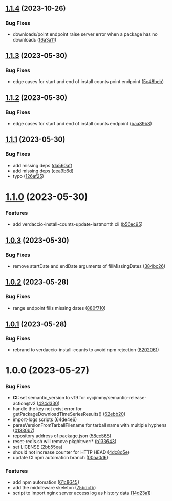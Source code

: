 ## [1.1.4](https://github.com/openupm/verdaccio-install-counts/compare/1.1.3...1.1.4) (2023-10-26)


### Bug Fixes

* downloads/point endpoint raise server error when a package has no downloads ([f6a3a11](https://github.com/openupm/verdaccio-install-counts/commit/f6a3a11da450baf0c6b8a4b7e688bfcf95395cdf))

## [1.1.3](https://github.com/openupm/verdaccio-install-counts/compare/1.1.2...1.1.3) (2023-05-30)


### Bug Fixes

* edge cases for start and end of install counts point endpoint ([5c48beb](https://github.com/openupm/verdaccio-install-counts/commit/5c48beb478b752b5525c7329e1ba80da0a934cee))

## [1.1.2](https://github.com/openupm/verdaccio-install-counts/compare/1.1.1...1.1.2) (2023-05-30)


### Bug Fixes

* edge cases for start and end of install counts endpoint ([baa89b8](https://github.com/openupm/verdaccio-install-counts/commit/baa89b8a1bacfef086f5bbed7eda7efa9c01c835))

## [1.1.1](https://github.com/openupm/verdaccio-install-counts/compare/1.1.0...1.1.1) (2023-05-30)


### Bug Fixes

* add missing deps ([da560af](https://github.com/openupm/verdaccio-install-counts/commit/da560afc078f5e01eb9c6280e03d5e326efc16e3))
* add missing deps ([cea9b6d](https://github.com/openupm/verdaccio-install-counts/commit/cea9b6d122c303702cdd7416da7c106c551b0821))
* typo ([126af25](https://github.com/openupm/verdaccio-install-counts/commit/126af25ace2cbae44678f09667383b8cd124e551))

# [1.1.0](https://github.com/openupm/verdaccio-install-counts/compare/1.0.3...1.1.0) (2023-05-30)


### Features

* add verdaccio-install-counts-update-lastmonth cli ([b56ec95](https://github.com/openupm/verdaccio-install-counts/commit/b56ec95fe4ccfc496842858125efec37fd3e2faf))

## [1.0.3](https://github.com/openupm/verdaccio-install-counts/compare/1.0.2...1.0.3) (2023-05-30)


### Bug Fixes

* remove startDate and endDate arguments of fillMissingDates ([384bc26](https://github.com/openupm/verdaccio-install-counts/commit/384bc265130f3724fb2a3f6c3d5ccf191a6f2298))

## [1.0.2](https://github.com/openupm/verdaccio-install-counts/compare/1.0.1...1.0.2) (2023-05-28)


### Bug Fixes

* range endpoint fills missing dates ([880f710](https://github.com/openupm/verdaccio-install-counts/commit/880f71023e24e464a6e3827b3ad9752bb9497c93))

## [1.0.1](https://github.com/openupm/verdaccio-install-counts/compare/1.0.0...1.0.1) (2023-05-28)


### Bug Fixes

* rebrand to verdaccio-install-counts to avoid npm rejection ([8202061](https://github.com/openupm/verdaccio-install-counts/commit/8202061fd484abca52a09209c0ffaf6af6e4ed3c))

# 1.0.0 (2023-05-27)


### Bug Fixes

* **CI:** set semantic_version to v19 for cycjimmy/semantic-release-action@v2 ([424d330](https://github.com/openupm/verdaccio-install-counts/commit/424d330cd1373414fe8a24c1e381bd4d450b894a))
* handle the key not exist error for getPackageDownloadTimeSeriesResults() ([62ebb20](https://github.com/openupm/verdaccio-install-counts/commit/62ebb208ff1114019953da578c1fcd27e045d6bf))
* import-logs scripts ([64de4e6](https://github.com/openupm/verdaccio-install-counts/commit/64de4e6d6e7fb6fe47b1820ab8dd8dba4b23d38a))
* parseVersionFromTarballFilename for tarball name with multiple hyphens ([01330b7](https://github.com/openupm/verdaccio-install-counts/commit/01330b753695f25ca640f8a0c7a6ae35b2687f49))
* repository address of package.json ([58ec568](https://github.com/openupm/verdaccio-install-counts/commit/58ec56833e542af15e89c12aff1517e94ce17845))
* reset-redis.sh will remove pkghit:ver:* ([b133643](https://github.com/openupm/verdaccio-install-counts/commit/b133643da8d070671ecf9b0bcc0f557fd9695fcc))
* set LICENSE ([2bb55ea](https://github.com/openupm/verdaccio-install-counts/commit/2bb55ea9a5b084d22fb2a447a75b2023d00ed365))
* should not increase counter for HTTP HEAD ([4dc8d5e](https://github.com/openupm/verdaccio-install-counts/commit/4dc8d5ec0646cf4255d8943552bc6a796df8d53c))
* update CI npm automation branch ([00aa0d6](https://github.com/openupm/verdaccio-install-counts/commit/00aa0d62dcbd2af5e5837c1ebba5d961f79743c9))


### Features

* add npm automation ([61c8645](https://github.com/openupm/verdaccio-install-counts/commit/61c8645c6d6fb51ea48e6c3a162c8e3126b4d255))
* add the middleware skeleton ([75bdcfb](https://github.com/openupm/verdaccio-install-counts/commit/75bdcfb41aae0a0104dd69ae01424f72fab5873a))
* script to import nginx server access log as history data ([14d23a1](https://github.com/openupm/verdaccio-install-counts/commit/14d23a101c29668e7b4c1a86ccce58bbcf045ecb))
